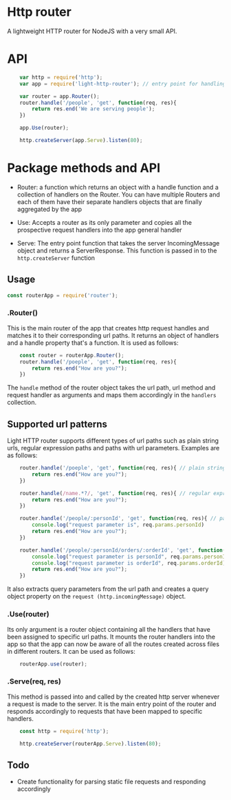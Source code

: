 # Http router
A lightweight HTTP router for NodeJS with a very small API.

# API
```js
    var http = require('http');
    var app = require('light-http-router'); // entry point for handling HTTP requests to the server

    var router = app.Router();
    router.handle('/people', 'get', function(req, res){
        return res.end('We are serving people');
    })

    app.Use(router);

    http.createServer(app.Serve).listen(80);

```

# Package methods and API

- Router: a function which returns an object with a handle function and a collection of handlers on the Router. You can have multiple Routers and each of them have their separate handlers objects that are finally aggregated by the app

- Use: Accepts a router as its only parameter and copies all the prospective request handlers into the app general handler

- Serve: The entry point function that takes the server IncomingMessage object and returns a ServerResponse. This function is passed in to the `http.createServer` function 


## Usage
```javascript
const routerApp = require('router');
```
### .Router()
This is the main router of the app that creates http request handles and matches it to their corresponding url paths. It returns an object of handlers and a handle property that's a function. It is used as follows:

```javascript
    const router = routerApp.Router();
    router.handle('/poeple', 'get', function(req, res){
        return res.end("How are you?");
    })
```
The `handle` method of the router object takes the url path, url method and request handler as arguments and maps them accordingly in the `handlers` collection.

## Supported url patterns
Light HTTP router supports different types of url paths such as plain string urls, regular expression paths and paths with url parameters. Examples are as follows:


```javascript
    router.handle('/poeple', 'get', function(req, res){ // plain string path
        return res.end("How are you?");
    })

    router.handle(/name.*?/, 'get', function(req, res){ // regular expression path
        return res.end("How are you?");
    })

    router.handle('/people/:personId', 'get', function(req, res){ // path with url parameters. this adds a params property into the request (http.incomingMessage) object
        console.log("request parameter is", req.params.personId)
        return res.end("How are you?");
    })

    router.handle('/people/:personId/orders/:orderId', 'get', function(req, res){ // path with url parameters. this adds a params property into the request (http.incomingMessage) object
        console.log("request parameter is personId", req.params.personId)
        console.log("request parameter is orderId", req.params.orderId)
        return res.end("How are you?");
    })
```

It also extracts query parameters from the url path and creates a query object property on the `request (http.incomingMessage)` object.

### .Use(router)
Its only argument is a router object containing all the handlers that have been assigned to specific url paths. It mounts the router handlers into the app so that the app can now be aware of all the routes created across files in different routers. It can be used as follows:

```javascript
    routerApp.use(router);
```

### .Serve(req, res)
This method is passed into and called by the created http server whenever a request is made to the server. It is the main entry point of the router and responds accordingly to requests that have been mapped to specific handlers. 

```javascript
    const http = require('http');

    http.createServer(routerApp.Serve).listen(80);

```

## Todo
- Create functionality for parsing static file requests and responding accordingly
